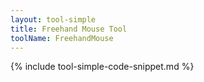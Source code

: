 ```yaml
---
layout: tool-simple
title: Freehand Mouse Tool
toolName: FreehandMouse
---
```


<!--
  TODO: Demo should include:

  - FreehandSculpterMouseTool
-->

{% include tool-simple-code-snippet.md %}
